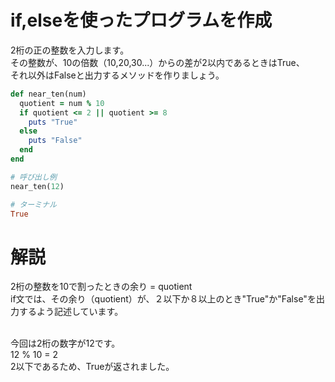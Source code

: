 # if,elseを使ったプログラムを作成

2桁の正の整数を入力します。<br>
その整数が、10の倍数（10,20,30...）からの差が2以内であるときはTrue、<br>
それ以外はFalseと出力するメソッドを作りましょう。<br>

```ruby
def near_ten(num)
  quotient = num % 10
  if quotient <= 2 || quotient >= 8
    puts "True"
  else
    puts "False"
  end
end

# 呼び出し例
near_ten(12)
```

```ruby
# ターミナル
True
```

# 解説
2桁の整数を10で割ったときの余り = quotient<br>
if文では、その余り（quotient）が、２以下か８以上のとき"True"か"False"を出力するよう記述しています。<br><br>

今回は2桁の数字が12です。<br>
12 % 10 = 2<br>
2以下であるため、Trueが返されました。<br>

